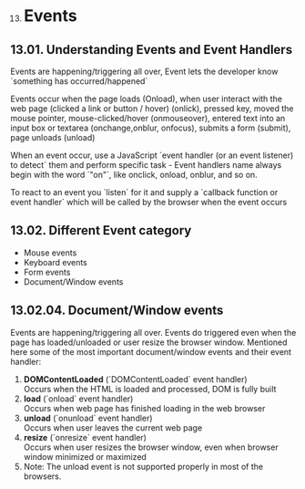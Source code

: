 13. # Events

## 13.01. Understanding Events and Event Handlers

Events are happening/triggering all over, Event lets the developer know \`something has occurred/happened\`

Events occur when the page loads (Onload), when user interact with the web page (clicked a link or button / hover) (onlick), pressed key, moved the mouse pointer, mouse-clicked/hover (onmouseover), entered text into an input box or textarea (onchange,onblur, onfocus), submits a form (submit), page unloads (unload)

When an event occur, use a JavaScript \`event handler (or an event listener) to detect\` them and perform specific task - Event handlers name always begin with the word \`"on"\`, like onclick, onload, onblur, and so on.

To react to an event you \`listen\` for it and supply a \`callback function or event handler\` which will be called by the browser when the event occurs

## 13.02. Different Event category

- Mouse events
- Keyboard events
- Form events
- Document/Window events

## 13.02.04. Document/Window events

Events are happening/triggering all over. Events do triggered even when the page has loaded/unloaded or user resize the browser window. Mentioned here some of the most important document/window events and their event handler:

1.  **DOMContentLoaded** (\`DOMContentLoaded\` event handler)  
    Occurs when the HTML is loaded and processed, DOM is fully built
2.  **load** (\`onload\` event handler)  
    Occurs when web page has finished loading in the web browser
3.  **unload** (\`onunload\` event handler)  
    Occurs when user leaves the current web page
4.  **resize** (\`onresize\` event handler)  
    Occurs when user resizes the browser window, even when browser window minimized or maximized
5.  Note: The unload event is not supported properly in most of the browsers.
